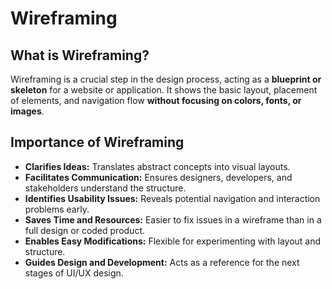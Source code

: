 # Wireframing

## What is Wireframing?
Wireframing is a crucial step in the design process, acting as a **blueprint or skeleton** for a website or application. It shows the basic layout, placement of elements, and navigation flow **without focusing on colors, fonts, or images**.

## Importance of Wireframing
- **Clarifies Ideas:** Translates abstract concepts into visual layouts.
- **Facilitates Communication:** Ensures designers, developers, and stakeholders understand the structure.
- **Identifies Usability Issues:** Reveals potential navigation and interaction problems early.
- **Saves Time and Resources:** Easier to fix issues in a wireframe than in a full design or coded product.
- **Enables Easy Modifications:** Flexible for experimenting with layout and structure.
- **Guides Design and Development:** Acts as a reference for the next stages of UI/UX design.
